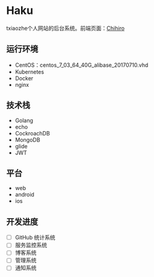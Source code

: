 # Haku
txiaozhe个人网站的后台系统。前端页面：[Chihiro](https://github.com/Txiaozhe/Chihiro)

## 运行环境
* CentOS：centos_7_03_64_40G_alibase_20170710.vhd
* Kubernetes
* Docker
* nginx

## 技术栈
* Golang
* echo
* CockroachDB
* MongoDB
* glide
* JWT

## 平台
* web
* android
* ios

## 开发进度
- [ ] GitHub 统计系统
- [ ] 服务监控系统
- [ ] 博客系统
- [ ] 管理系统
- [ ] 通知系统
